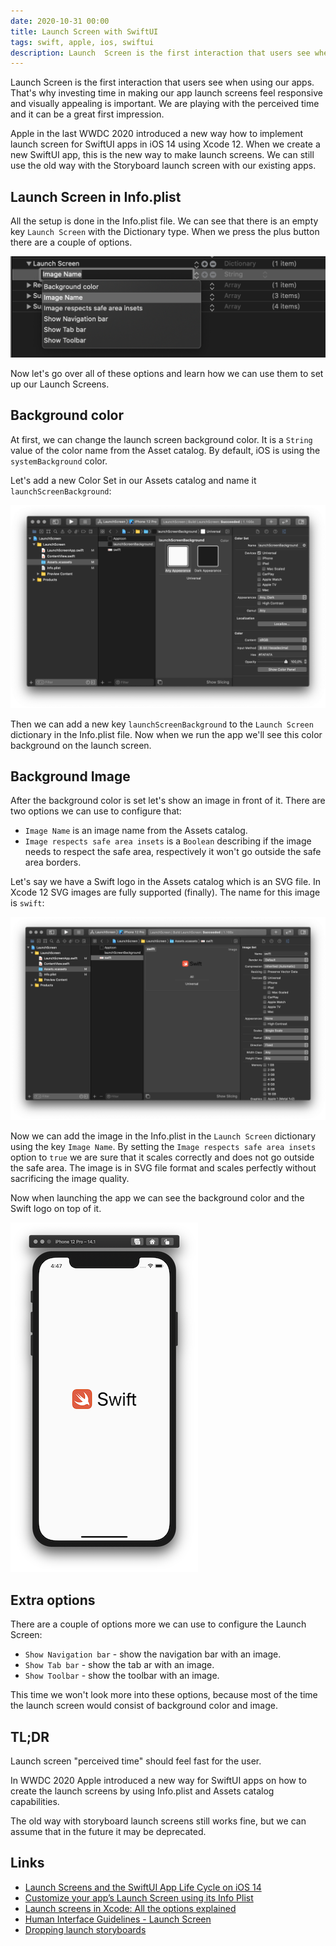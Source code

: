 ```yaml
---
date: 2020-10-31 00:00
title: Launch Screen with SwiftUI
tags: swift, apple, ios, swiftui
description: Launch  Screen is the first interaction that users see when using our apps. That's why investing time in making our app launch screens feel responsive and visually appealing is important. We are playing with the perceived time and it can be a great first impression.
---
```


Launch  Screen is the first interaction that users see when using our apps. That's why investing time in making our app launch screens feel responsive and visually appealing is important. We are playing with the perceived time and it can be a great first impression.

Apple in the last WWDC 2020 introduced a new way how to implement launch screen for SwiftUI apps in iOS 14 using Xcode 12. When we create a new SwiftUI app, this is the new way to make launch screens. We can still use the old way with the Storyboard launch screen with our existing apps.


## Launch Screen in Info.plist

All the setup is done in the Info.plist file. We can see that there is an empty key `Launch Screen` with the Dictionary type. When we press the plus button there are a couple of options.

![Info.plist Launch Screen Dictionary options](/assets/img/swiftui-launch-screen/launch-screen-info.plist.png)

Now let's go over all of these options and learn how we can use them to set up our Launch Screens.

## Background color

At first, we can change the launch screen background color. It is a `String` value of the color name from the Asset catalog. By default, iOS is using the `systemBackground` color.

Let's add a new Color Set in our Assets catalog and name it `launchScreenBackground`:

![Color in Assets Catalog](/assets/img/swiftui-launch-screen/color-assets-catalog.png)

Then we can add a new key `launchScreenBackground` to the `Launch Screen` dictionary in the Info.plist file. Now when we run the app we'll see this color background on the launch screen.

## Background Image

After the background color is set let's show an image in front of it. There are two options we can use to configure that:

* `Image Name` is an image name from the Assets catalog.
* `Image respects safe area insets` is a `Boolean` describing if the image needs to respect the safe area, respectively it won't go outside the safe area borders.

Let's say we have a Swift logo in the Assets catalog which is an SVG file. In Xcode 12 SVG images are fully supported (finally). The name for this image is `swift`:

![Swift logo in Assets Catalog](/assets/img/swiftui-launch-screen/swift-logo-assets.png)

Now we can add the image in the Info.plist in the `Launch Screen` dictionary using the key `Image Name`. By setting the `Image respects safe area insets` option to `true` we are sure that it scales correctly and does not go outside the safe area. The image is in SVG file format and scales perfectly without sacrificing the image quality.

Now when launching the app we can see the background color and the Swift logo on top of it.

![Swift logo on the Launch Screen](/assets/img/swiftui-launch-screen/launch-screen-swift-logo.png)

## Extra options

There are a couple of options more we can use to configure the Launch Screen:

* `Show Navigation bar` - show the navigation bar with an image.
* `Show Tab bar` - show the tab ar with an image.
* `Show Toolbar` - show the toolbar with an image.

This time we won't look more into these options, because most of the time the launch screen would consist of background color and image.

## TL;DR

Launch screen "perceived time" should feel fast for the user.

In WWDC 2020 Apple introduced a new way for SwiftUI apps on how to create the launch screens by using Info.plist and Assets catalog capabilities.

The old way with storyboard launch screens still works fine, but we can assume that in the future it may be deprecated.

## Links

* [Launch Screens and the SwiftUI App Life Cycle on iOS 14](https://danielbernal.co/creating-a-launch-screen-with-swift-ui/)
* [Customize your app’s Launch Screen using its Info Plist](https://wwdcbysundell.com/2020/launch-screen-info-plist/)
* [Launch screens in Xcode: All the options explained](https://www.avanderlee.com/xcode/launch-screen/)
* [Human Interface Guidelines - Launch Screen](https://developer.apple.com/design/human-interface-guidelines/ios/visual-design/launch-screen/)
* [Dropping launch storyboards](https://useyourloaf.com/blog/dropping-launch-storyboards/)
